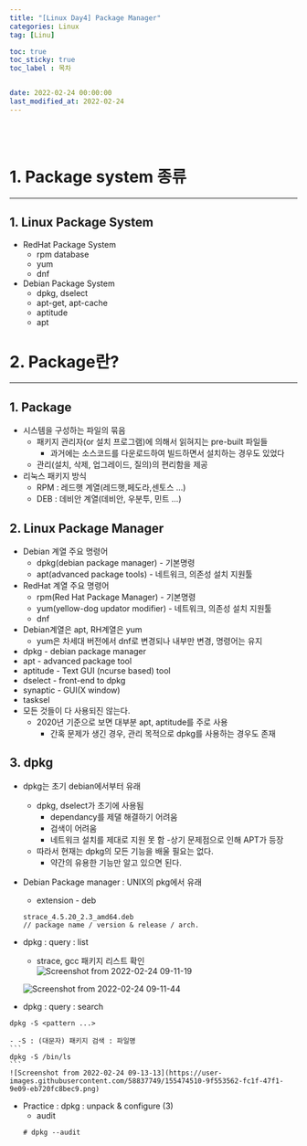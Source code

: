 ```yaml
---
title: "[Linux Day4] Package Manager"
categories: Linux
tag: [Linu]

toc: true
toc_sticky: true
toc_label : 목차


date: 2022-02-24 00:00:00
last_modified_at: 2022-02-24
---
```

<br>
<br>

# 1. Package system 종류
---
## 1. Linux Package System
* RedHat Package System
  - rpm database
  - yum
  - dnf
* Debian Package System
  - dpkg, dselect
  - apt-get, apt-cache
  - aptitude
  - apt

# 2. Package란?
---
## 1. Package
* 시스템을 구성하는 파일의 묶음
    - 패키지 관리자(or 설치 프로그램)에 의해서 읽혀지는 pre-built 파일들
    	+ 과거에는 소스코드를 다운로드하여 빌드하면서 설치하는 경우도 있었다
    - 관리(설치, 삭제, 업그레이드, 질의)의 편리함을 제공
* 리눅스 패키지 방식
    - RPM : 레드햇 계열(레드햇,페도라,센토스 ...)
    - DEB : 데비안 계열(데비안, 우분투, 민트 ...)
## 2. Linux Package Manager
* Debian 계열 주요 명령어
    - dpkg(debian package manager) - 기본명령
    - apt(advanced package tools) - 네트워크, 의존성 설치 지원툴
* RedHat 계열 주요 명령어
    - rpm(Red Hat Package Manager) - 기본명령
    - yum(yellow-dog updator modifier) - 네트워크, 의존성 설치 지원툴
    - dnf
* Debian계열은 apt, RH계열은 yum
    - yum은 차세대 버전에서 dnf로 변경되나 내부만 변경, 명령어는 유지
* dpkg - debian package manager
* apt - advanced package tool
* aptitude - Text GUI (ncurse based) tool
* dselect - front-end to dpkg
* synaptic - GUI(X window)
* tasksel
* 모든 것들이 다 사용되진 않는다.
    - 2020년 기준으로 보면 대부분 apt, aptitude를 주로 사용
    	+ 간혹 문제가 생긴 경우, 관리 목적으로 dpkg를 사용하는 경우도 존재

## 3. dpkg
* dpkg는 초기 debian에서부터 유래
    - dpkg, dselect가 초기에 사용됨
    	+ dependancy를 제댈 해결하기 어려움
    	+ 검색이 어려움
    	+ 네트워크 설치를 제대로 지원 못 함
    -상기 문제점으로 인해 APT가 등장
    - 따라서 현재는 dpkg의 모든 기능을 배울 필요는 없다.
    	+ 약간의 유용한 기능만 알고 있으면 된다.
* Debian Package manager : UNIX의 pkg에서 유래
    - extension - deb

	```
	strace_4.5.20_2.3_amd64.deb
	// package name / version & release / arch.
	```

* dpkg : query : list
    - strace, gcc 패키지 리스트 확인
	![Screenshot from 2022-02-24 09-11-19](https://user-images.githubusercontent.com/58837749/155473963-dd36fca1-b5f8-449b-8570-67781e389b13.png)

	![Screenshot from 2022-02-24 09-11-44](https://user-images.githubusercontent.com/58837749/155474080-dfa073ce-d21c-45f5-aa75-38c63e2e95dd.png)

* dpkg : query : search
```
dpkg -S <pattern ...>
```

    - -S : (대문자) 패키지 검색 : 파일명
	```
	dpkg -S /bin/ls
	```
	![Screenshot from 2022-02-24 09-13-13](https://user-images.githubusercontent.com/58837749/155474510-9f553562-fc1f-47f1-9e09-eb720fc8bec9.png)

* Practice : dpkg : unpack & configure (3)
    - audit
	```
	# dpkg --audit
	```

